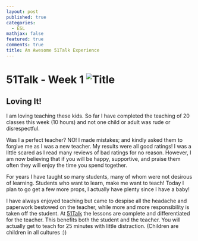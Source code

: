 ```yaml
---
layout: post
published: true
categories:
  - ESL
mathjax: false
featured: true
comments: true
title: An Awesome 51Talk Experience
---
```

<h1>51Talk - Week 1 <img src="51talk.png" alt="Title" /></h1>

<h2>Loving It!</h2>

<p>I am loving teaching these kids. So far I have completed the teaching of 20 classes this week (10 hours) and not one child or adult was rude or disrespectful.
  
Was I a perfect teacher? NO! I made mistakes; and kindly asked them to forgive me as I was a new teacher. My results were all good ratings!
I was a little scared as I read many reviews of bad ratings for no reason. However, I am now believing that if you will be happy, supportive, and praise them often they will enjoy the time you spend together.

For years I have taught so many students, many of whom were not desirous of learning. Students who want to learn, make me want to teach! Today I plan to go get a few more props, I actually have plenty since I have a baby!

I have always enjoyed teaching but came to despise all the headache and paperwork bestowed on the teacher, while more and more responsibility is taken off the student. At <a href="http://www.51talk.com/na?referrer=4825373">51Talk</a> the lessons are complete and differentiated for the teacher. This benefits both the student and the teacher. You will actually get to teach for 25 minutes with little distraction. (Children are children in all cultures :))</p>
